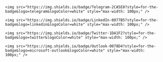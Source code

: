 <div
style="display: flex; flex-direction: row;"
>

    <img src="https://img.shields.io/badge/Telegram-2CA5E0?style=for-the-badge&logo=telegram&logoColor=white" style="max-width: 100px;" />
    
    <img src="https://img.shields.io/badge/LinkedIn-0077B5?style=for-the-badge&logo=linkedin&logoColor=white" style="max-width: 100px;" />
    
    <img src="https://img.shields.io/badge/Twitter-1DA1F2?style=for-the-badge&logo=twitter&logoColor=white" style="max-width: 100px;" />
    
    <img src="https://img.shields.io/badge/Outlook-0078D4?style=for-the-badge&logo=microsoft-outlook&logoColor=white" style="max-width: 100px;" />

</div>
